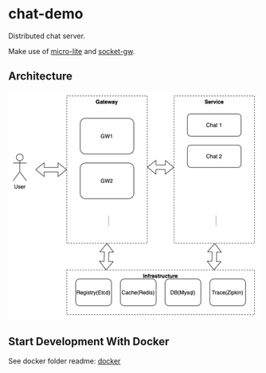 # chat-demo

Distributed chat server.

Make use of [micro-lite](https://github.com/ofavor/micro-lite) and [socket-gw](https://github.com/ofavor/socket-gw).

## Architecture

![Architecture](doc/architecture.png)

## Start Development With Docker

See docker folder readme: [docker](./docker/README.md)